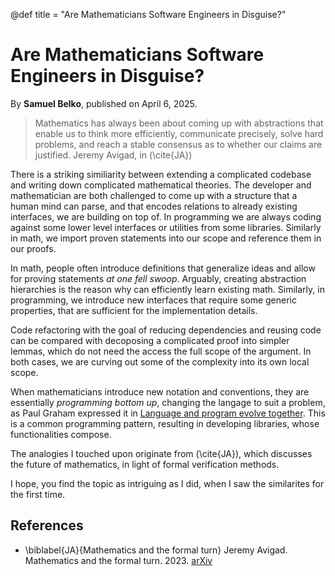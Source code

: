 @def title = "Are Mathematicians Software Engineers in Disguise?"

# Are Mathematicians Software Engineers in Disguise?

By **Samuel Belko**, published on April 6, 2025.

> Mathematics has always been about coming up with abstractions that enable us to think more efficiently, communicate precisely, solve hard problems, and reach a stable consensus as to whether our claims are justified. 
>  Jeremy Avigad, in (\cite{JA})

There is a striking similiarity between extending a complicated codebase and writing down  complicated mathematical theories. The developer and mathematician are both challenged to come up with a structure that a human mind can parse, and that encodes relations to already existing interfaces, we are building on top of. In programming we are always coding against 
some lower level interfaces or utilities from some libraries. Similarly in math, we import proven statements into our scope and reference them in our proofs.

In math, people often introduce definitions that generalize ideas and allow for proving statements *at one fell swoop*. Arguably, creating abstraction hierarchies is the reason why can efficiently learn existing math.
Similarly, in programming, 
we introduce new interfaces that require some generic properties, that are sufficient for the implementation details.

Code refactoring with the goal of reducing dependencies and reusing code can be compared with decoposing a complicated proof into simpler lemmas, which do not need the access the full scope of the argument. In both cases, we are curving out some of the complexity into 
its own local scope.

When mathematicians introduce new notation and conventions, they are essentially 
*programming bottom up*, changing the langage 
to suit a problem, as Paul Graham expressed it in [Language and program evolve together](https://www.paulgraham.com/progbot.html). This is a common programming pattern, resulting 
in developing libraries, whose functionalities compose.

The analogies I touched upon originate from (\cite{JA}), which discusses the future of mathematics, in light of formal verification methods.

I hope, you find the topic as intriguing as I did, when I saw the similarites for the first time.

## References

- \biblabel{JA}{Mathematics and the formal turn} Jeremy Avigad. Mathematics and the formal turn. 2023. [arXiv](https://arxiv.org/abs/2311.00007)